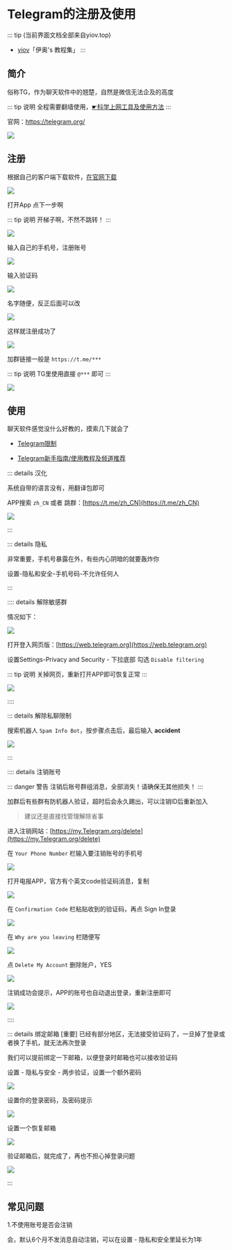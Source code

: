 # Telegram的注册及使用

::: tip (当前界面文档全部来自yiov.top) 
* [yiov](https://yiov.top/)「伊奥's 教程集」
:::


## 简介

俗称TG，作为聊天软件中的翘楚，自然是微信无法企及的高度

::: tip 说明
全程需要翻墙使用，[☛科学上网工具及使用方法](../gfw/proxy.md)
:::

官网：https://telegram.org/


![](/tg/tg.png)




## 注册


根据自己的客户端下载软件，[在官网下载](https://telegram.org/apps)

![](/tg/tg-01.png)


打开App 点下一步啊

::: tip 说明
开梯子啊，不然不跳转！
:::

![](/tg/tg-02.png)


输入自己的手机号，注册账号

![](/tg/tg-03.png)


输入验证码

![](/tg/tg-04.png)


名字随便，反正后面可以改

![](/tg/tg-05.png)


这样就注册成功了

![](/tg/tg-06.png)


加群链接一般是 `https://t.me/***`

::: tip 说明
TG里使用直接 `@***` 即可 
:::

![](/tg/tg-07.png)






## 使用


聊天软件感觉没什么好教的，摸索几下就会了


* [Telegram限制](https://limits.tginfo.me/zh-CN)

* [Telegram新手指南/使用教程及频道推荐](https://tingtalk.me/telegram)



::: details 汉化

系统自带的语言没有，用翻译包即可

APP搜索 `zh_CN` 或者 跳群：[https://t.me/zh_CN](https://t.me/zh_CN)

![](/tg/tg-10.png)

:::




::: details 隐私

非常重要，手机号暴露在外，有些内心阴暗的就要轰炸你

设置-隐私和安全-手机号码-不允许任何人

:::






:::: details 解除敏感群

情况如下：

![](/tg/tg-08.png)

打开登入网页版：[https://web.telegram.org](https://web.telegram.org)

设置Settings-Privacy and Security - 下拉底部 勾选 `Disable filtering`

::: tip 说明
关掉网页，重新打开APP即可恢复正常
:::

![](/tg/tg-09.png)

::::




::: details 解除私聊限制

搜索机器人 `Spam Info Bot`，按步骤点击后，最后输入 **accident**

![](/tg/tg-11.png)

:::





:::: details 注销账号

::: danger 警告
注销后账号群组消息，全部消失！请确保无其他损失！
:::

加群后有些群有防机器人验证，超时后会永久踢出，可以注销ID后重新加入

> 建议还是直接找管理解除省事

进入注销网站：[https://my.Telegram.org/delete](https://my.Telegram.org/delete)

在 `Your Phone Number` 栏输入要注销账号的手机号

![](/tg/tg-12.png)


打开电报APP，官方有个英文code验证码消息，复制

![](/tg/tg-13.png)


在 `Confirmation Code` 栏粘贴收到的验证码，再点 Sign In登录

![](/tg/tg-14.png)

在 `Why are you leaving` 栏随便写

![](/tg/tg-15.png)


点 `Delete My Account` 删除账户，YES

![](/tg/tg-16.png)


注销成功会提示，APP的账号也自动退出登录，重新注册即可

![](/tg/tg-17.png)

::::



::: details 绑定邮箱 [重要]
已经有部分地区，无法接受验证码了，一旦掉了登录或者换了手机，就无法再次登录

我们可以提前绑定一下邮箱，以便登录时邮箱也可以接收验证码

设置 - 隐私与安全 - 两步验证，设置一个额外密码

![](/tg/tg-18.png)

设置你的登录密码，及密码提示

![](/tg/tg-19.png)

设置一个恢复邮箱

![](/tg/tg-20.png)

验证邮箱后，就完成了，再也不担心掉登录问题

![](/tg/tg-21.png)

:::


## 常见问题

1.不使用账号是否会注销

会，默认6个月不发消息自动注销，可以在设置 - 隐私和安全里延长为1年






